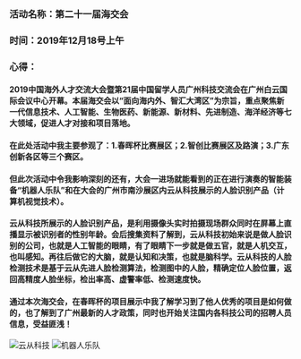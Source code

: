 ### 活动名称：第二十一届海交会
### 时间：2019年12月18号上午
### 心得：
#### 2019中国海外人才交流大会暨第21届中国留学人员广州科技交流会在广州白云国际会议中心开幕。本届海交会以“面向海内外、智汇大湾区”为宗旨，重点聚焦新一代信息技术、人工智能、生物医药、新能源、新材料、先进制造、海洋经济等七大领域，促进人才对接和项目落地。
#### 在此处活动中我主要参观了：1.春晖杯比赛展区；2.智创比赛展区及路演；3.广东创新各区等三个赛区。
#### 但此次活动中令我影响深刻的还有，大会一进场就能看到的正在进行演奏的智能装备“机器人乐队”和在大会的广州市南沙展区内云从科技展示的人脸识别产品（计算机视觉技术）。
#### 云从科技所展示的人脸识别产品，是利用摄像头实时拍摄现场群众同时在屏幕上直播显示被识别者的性别年龄。会后搜集资料了解到，云从科技初始来说是做人脸识别的公司，也就是人工智能的眼睛，有了眼睛下一步就是做五官，就是人机交互，也叫感知。再往后做它的大脑，就是认知和决策，也就是脑科学。云从科技的人脸检测技术是基于云从先进人脸检测算法，检测图中的人脸，精确定位人脸位置，返回高精度人脸坐标，检出率高、虚警率低、检测速度快。
#### 通过本次海交会，在春晖杯的项目展示中我了解学习到了他人优秀的项目是如何做的，也了解到了广州最新的人才政策，同时也开始关注国内各科技公司的招聘人员信息，受益匪浅！
![云从科技](https://github.com/NFUNM031/practical_experience/blob/master/1.jpeg)
![机器人乐队](https://github.com/NFUNM031/practical_experience/blob/master/2.jpg)
